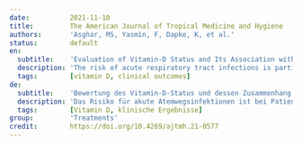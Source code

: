 ```yaml
---
date:          2021-11-10
title:         The American Journal of Tropical Medicine and Hygiene
authors:       'Asghar, MS, Yasmin, F, Dapke, K, et al.'
status:        default
en:
  subtitle:    'Evaluation of Vitamin-D Status and Its Association with Clinical Outcomes Among COVID-19 Patients in Pakistan'
  description: 'The risk of acute respiratory tract infections is particularly pronounced in patients deficient in 25-hydroxyvitamin D (25(OH)D). With respect to COVID-19, there are conflicting evidence on the association of 25(OH)D levels with disease severity. We undertook this study to evaluate the 25(OH)D status in COVID-19 patients admitted in Karachi, Pakistan, and associated vitamin D deficiency with primary outcomes of mortality, length of stay, intubation, and frequency of COVID-19 symptoms. A total of 91 patients were evaluated for 25(OH)D status during their COVID-19 disease course. 25-hydroxyvitamin D levels were classified as deficient (< 10 ng/mL), insufficient (10–30 ng/mL), or sufficient (> 30 ng/mL). The study population comprised 68.1% males (N = 62). The mean age was 52.6 ± 15.7 years. Vitamin D deficiency was significantly associated with intensive care unit (ICU) admission (RR: 3.20), invasive ventilation (RR: 2.78), persistent pulmonary infiltrates (RR: 7.58), and death (RR: 2.98) on univariate Cox regression. On multivariate Cox regression, only death (RR: 2.13) and persistent pulmonary infiltrates (RR: 6.78) remained significant after adjustment for confounding factors. On Kaplan Meier curves, vitamin D deficient patients had persistent pulmonary infiltrates and a greater probability of requiring mechanical ventilation than patients with 25(OH)D ≥ 10 ng/mL. Mechanical ventilation had to be initiated early in the deficient group during the 30-day hospital stay. Patients with 25(OH)D ≥ 10 ng/mL also demonstrated a higher probability of survival than those with 25(OH)D concentrations < 10 ng/mL. 25-hydroxyvitamin D deficient population had longer hospital stays and worse outcomes.'
  tags:        [vitamin D, clinical outcomes]
de:
  subtitle:    'Bewertung des Vitamin-D-Status und dessen Zusammenhang mit den klinischen Ergebnissen bei COVID-19-Patienten in Pakistan'
  description: 'Das Risiko für akute Atemwegsinfektionen ist bei Patienten mit einem Mangel an 25-Hydroxyvitamin D (25(OH)D) besonders ausgeprägt. In Bezug auf COVID-19 gibt es widersprüchliche Erkenntnisse über den Zusammenhang zwischen dem 25(OH)D-Spiegel und der Schwere der Erkrankung. In dieser Studie untersuchten wir den 25(OH)D-Status von COVID-19-Patienten, die in Karachi, Pakistan, eingeliefert wurden, und brachten den Vitamin-D-Mangel mit den primären Endpunkten Sterblichkeit, Aufenthaltsdauer, Intubation und Häufigkeit der COVID-19-Symptome in Verbindung. Bei insgesamt 91 Patienten wurde der 25(OH)D-Status während ihres COVID-19-Krankheitsverlaufs untersucht. Die 25-Hydroxyvitamin-D-Spiegel wurden als mangelhaft (< 10 ng/ml), unzureichend (10-30 ng/ml) oder ausreichend (> 30 ng/ml) eingestuft. Die Studienpopulation umfasste 68,1 % Männer (N = 62). Das Durchschnittsalter betrug 52,6 ± 15,7 Jahre. Die univariate Cox-Regression ergab einen signifikanten Zusammenhang zwischen Vitamin-D-Mangel und der Aufnahme auf die Intensivstation (RR: 3,20), invasiver Beatmung (RR: 2,78), persistierenden Lungeninfiltraten (RR: 7,58) und Tod (RR: 2,98). Bei der multivariaten Cox-Regression blieben nur Tod (RR: 2,13) und persistierende Lungeninfiltrate (RR: 6,78) nach Bereinigung um Störfaktoren signifikant. Die Kaplan-Meier-Kurven zeigen, dass Patienten mit Vitamin-D-Mangel persistierende Lungeninfiltrate und eine höhere Wahrscheinlichkeit hatten, mechanisch beatmet werden zu müssen, als Patienten mit 25(OH)D ≥ 10 ng/ml. In der Gruppe mit Vitamin-D-Mangel musste während des 30-tägigen Krankenhausaufenthalts frühzeitig eine mechanische Beatmung eingeleitet werden. Patienten mit 25(OH)D ≥ 10 ng/ml wiesen auch eine höhere Überlebenswahrscheinlichkeit auf als solche mit 25(OH)D-Konzentrationen < 10 ng/ml. Patienten mit einem 25-Hydroxyvitamin-D-Mangel hatten längere Krankenhausaufenthalte und schlechtere Ergebnisse.' 
  tags:        [Vitamin D, klinische Ergebnisse]
group:         'Treatments'
credit:        https://doi.org/10.4269/ajtmh.21-0577
---
```

